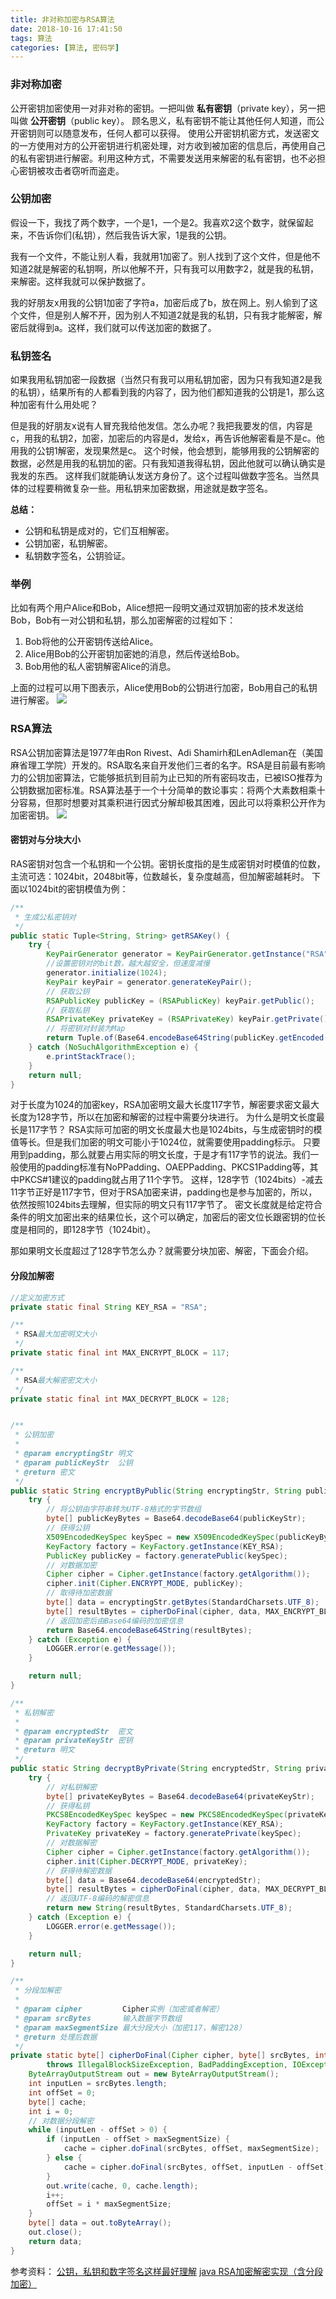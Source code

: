 ```yaml
---
title: 非对称加密与RSA算法
date: 2018-10-16 17:41:50
tags: 算法
categories: [算法, 密码学]
---
```


### 非对称加密
公开密钥加密使用一对非对称的密钥。一把叫做 __私有密钥__（private key），另一把叫做 __公开密钥__（public key）。
顾名思义，私有密钥不能让其他任何人知道，而公开密钥则可以随意发布，任何人都可以获得。
使用公开密钥机密方式，发送密文的一方使用对方的公开密钥进行机密处理，对方收到被加密的信息后，再使用自己的私有密钥进行解密。利用这种方式，不需要发送用来解密的私有密钥，也不必担心密钥被攻击者窃听而盗走。

<!-- more -->

### 公钥加密
假设一下，我找了两个数字，一个是1，一个是2。我喜欢2这个数字，就保留起来，不告诉你们(私钥），然后我告诉大家，1是我的公钥。

我有一个文件，不能让别人看，我就用1加密了。别人找到了这个文件，但是他不知道2就是解密的私钥啊，所以他解不开，只有我可以用数字2，就是我的私钥，来解密。这样我就可以保护数据了。

我的好朋友x用我的公钥1加密了字符a，加密后成了b，放在网上。别人偷到了这个文件，但是别人解不开，因为别人不知道2就是我的私钥，只有我才能解密，解密后就得到a。这样，我们就可以传送加密的数据了。

### 私钥签名
如果我用私钥加密一段数据（当然只有我可以用私钥加密，因为只有我知道2是我的私钥），结果所有的人都看到我的内容了，因为他们都知道我的公钥是1，那么这种加密有什么用处呢？

但是我的好朋友x说有人冒充我给他发信。怎么办呢？我把我要发的信，内容是c，用我的私钥2，加密，加密后的内容是d，发给x，再告诉他解密看是不是c。他用我的公钥1解密，发现果然是c。
这个时候，他会想到，能够用我的公钥解密的数据，必然是用我的私钥加的密。只有我知道我得私钥，因此他就可以确认确实是我发的东西。
这样我们就能确认发送方身份了。这个过程叫做数字签名。当然具体的过程要稍微复杂一些。用私钥来加密数据，用途就是数字签名。


__总结：__
* 公钥和私钥是成对的，它们互相解密。
* 公钥加密，私钥解密。
* 私钥数字签名，公钥验证。

### 举例
比如有两个用户Alice和Bob，Alice想把一段明文通过双钥加密的技术发送给Bob，Bob有一对公钥和私钥，那么加密解密的过程如下：
1. Bob将他的公开密钥传送给Alice。
2. Alice用Bob的公开密钥加密她的消息，然后传送给Bob。
3. Bob用他的私人密钥解密Alice的消息。

上面的过程可以用下图表示，Alice使用Bob的公钥进行加密，Bob用自己的私钥进行解密。
![](/images/rsa1.gif)

### RSA算法
RSA公钥加密算法是1977年由Ron Rivest、Adi Shamirh和LenAdleman在（美国麻省理工学院）开发的。RSA取名来自开发他们三者的名字。RSA是目前最有影响力的公钥加密算法，它能够抵抗到目前为止已知的所有密码攻击，已被ISO推荐为公钥数据加密标准。RSA算法基于一个十分简单的数论事实：将两个大素数相乘十分容易，但那时想要对其乘积进行因式分解却极其困难，因此可以将乘积公开作为加密密钥。
![](/images/rsa2.gif)

#### 密钥对与分块大小
RAS密钥对包含一个私钥和一个公钥。密钥长度指的是生成密钥对时模值的位数，主流可选：1024bit，2048bit等，位数越长，复杂度越高，但加解密越耗时。
下面以1024bit的密钥模值为例：
```java
/**
 * 生成公私密钥对
 */
public static Tuple<String, String> getRSAKey() {
    try {
        KeyPairGenerator generator = KeyPairGenerator.getInstance("RSA");
        //设置密钥对的bit数，越大越安全，但速度减慢
        generator.initialize(1024);
        KeyPair keyPair = generator.generateKeyPair();
        // 获取公钥  
        RSAPublicKey publicKey = (RSAPublicKey) keyPair.getPublic();
        // 获取私钥  
        RSAPrivateKey privateKey = (RSAPrivateKey) keyPair.getPrivate();
        // 将密钥对封装为Map
        return Tuple.of(Base64.encodeBase64String(publicKey.getEncoded()), Base64.encodeBase64String(privateKey.getEncoded()));
    } catch (NoSuchAlgorithmException e) {
        e.printStackTrace();
    }
    return null;
}
```
对于长度为1024的加密key，RSA加密明文最大长度117字节，解密要求密文最大长度为128字节，所以在加密和解密的过程中需要分块进行。
为什么是明文长度最长是117字节？
RSA实际可加密的明文长度最大也是1024bits，与生成密钥时的模值等长。但是我们加密的明文可能小于1024位，就需要使用padding标示。
只要用到padding，那么就要占用实际的明文长度，于是才有117字节的说法。我们一般使用的padding标准有NoPPadding、OAEPPadding、PKCS1Padding等，其中PKCS#1建议的padding就占用了11个字节。
这样，128字节（1024bits）-减去11字节正好是117字节，但对于RSA加密来讲，padding也是参与加密的，所以，依然按照1024bits去理解，但实际的明文只有117字节了。
密文长度就是给定符合条件的明文加密出来的结果位长，这个可以确定，加密后的密文位长跟密钥的位长度是相同的，即128字节（1024bit）。

那如果明文长度超过了128字节怎么办？就需要分块加密、解密，下面会介绍。

#### 分段加解密
```java
//定义加密方式
private static final String KEY_RSA = "RSA";

/**
 * RSA最大加密明文大小
 */
private static final int MAX_ENCRYPT_BLOCK = 117;

/**
 * RSA最大解密密文大小
 */
private static final int MAX_DECRYPT_BLOCK = 128;


/**
 * 公钥加密
 *
 * @param encryptingStr 明文
 * @param publicKeyStr  公钥
 * @return 密文
 */
public static String encryptByPublic(String encryptingStr, String publicKeyStr) {
    try {
        // 将公钥由字符串转为UTF-8格式的字节数组
        byte[] publicKeyBytes = Base64.decodeBase64(publicKeyStr);
        // 获得公钥  
        X509EncodedKeySpec keySpec = new X509EncodedKeySpec(publicKeyBytes);
        KeyFactory factory = KeyFactory.getInstance(KEY_RSA);
        PublicKey publicKey = factory.generatePublic(keySpec);
        // 对数据加密  
        Cipher cipher = Cipher.getInstance(factory.getAlgorithm());
        cipher.init(Cipher.ENCRYPT_MODE, publicKey);
        // 取得待加密数据
        byte[] data = encryptingStr.getBytes(StandardCharsets.UTF_8);
        byte[] resultBytes = cipherDoFinal(cipher, data, MAX_ENCRYPT_BLOCK);
        // 返回加密后由Base64编码的加密信息
        return Base64.encodeBase64String(resultBytes);
    } catch (Exception e) {
        LOGGER.error(e.getMessage());
    }

    return null;
}

/**
 * 私钥解密
 *
 * @param encryptedStr  密文
 * @param privateKeyStr 密钥
 * @return 明文
 */
public static String decryptByPrivate(String encryptedStr, String privateKeyStr) {
    try {
        // 对私钥解密  
        byte[] privateKeyBytes = Base64.decodeBase64(privateKeyStr);
        // 获得私钥
        PKCS8EncodedKeySpec keySpec = new PKCS8EncodedKeySpec(privateKeyBytes);
        KeyFactory factory = KeyFactory.getInstance(KEY_RSA);
        PrivateKey privateKey = factory.generatePrivate(keySpec);
        // 对数据解密
        Cipher cipher = Cipher.getInstance(factory.getAlgorithm());
        cipher.init(Cipher.DECRYPT_MODE, privateKey);
        // 获得待解密数据
        byte[] data = Base64.decodeBase64(encryptedStr);
        byte[] resultBytes = cipherDoFinal(cipher, data, MAX_DECRYPT_BLOCK);
        // 返回UTF-8编码的解密信息
        return new String(resultBytes, StandardCharsets.UTF_8);
    } catch (Exception e) {
        LOGGER.error(e.getMessage());
    }

    return null;
}

/**
 * 分段加解密
 *
 * @param cipher         Cipher实例（加密或者解密）
 * @param srcBytes       输入数据字节数组
 * @param maxSegmentSize 最大分段大小（加密117，解密128）
 * @return 处理后数据
 */
private static byte[] cipherDoFinal(Cipher cipher, byte[] srcBytes, int maxSegmentSize)
        throws IllegalBlockSizeException, BadPaddingException, IOException {
    ByteArrayOutputStream out = new ByteArrayOutputStream();
    int inputLen = srcBytes.length;
    int offSet = 0;
    byte[] cache;
    int i = 0;
    // 对数据分段解密
    while (inputLen - offSet > 0) {
        if (inputLen - offSet > maxSegmentSize) {
            cache = cipher.doFinal(srcBytes, offSet, maxSegmentSize);
        } else {
            cache = cipher.doFinal(srcBytes, offSet, inputLen - offSet);
        }
        out.write(cache, 0, cache.length);
        i++;
        offSet = i * maxSegmentSize;
    }
    byte[] data = out.toByteArray();
    out.close();
    return data;
}
```


参考资料：
[公钥，私钥和数字签名这样最好理解](https://blog.csdn.net/21aspnet/article/details/7249401#)
[java RSA加密解密实现（含分段加密）](https://www.cnblogs.com/jiafuwei/p/7054500.html)
